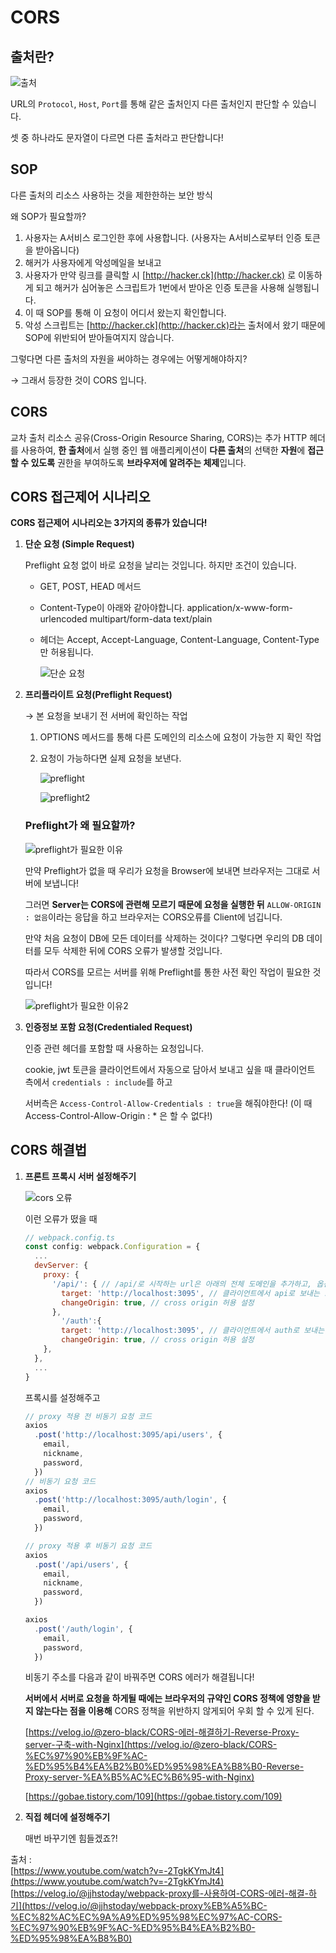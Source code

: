 # **CORS**

## **출처란?**

![출처](../../images/web/CORS/출처.png)

URL의 `Protocol`, `Host`, `Port`를 통해 같은 출처인지 다른 출처인지 판단할 수 있습니다.

셋 중 하나라도 문자열이 다르면 다른 출처라고 판단합니다!

## **SOP**

다른 출처의 리소스 사용하는 것을 제한한하는 보안 방식

왜 SOP가 필요할까?

1. 사용자는 A서비스 로그인한 후에 사용합니다. (사용자는 A서비스로부터 인증 토큰을 받아옵니다)
2. 해커가 사용자에게  악성메일을 보내고
3. 사용자가 만약 링크를 클릭할 시 [http://hacker.ck](http://hacker.ck) 로 이동하게 되고 해커가 심어놓은 스크립트가 1번에서 받아온 인증 토큰을 사용해 실행됩니다.
4. 이 때 SOP를 통해 이 요청이 어디서 왔는지 확인합니다. 
5. 악성 스크립트는 [http://hacker.ck](http://hacker.ck)라는 출처에서 왔기 때문에  SOP에 위반되어 받아들여지지 않습니다.

그렇다면 다른 출처의 자원을 써야하는 경우에는 어떻게해야하지?

→ 그래서 등장한 것이 CORS 입니다.

## **CORS**

교차 출처 리소스 공유(Cross-Origin Resource Sharing, CORS)는 추가 HTTP 헤더를 사용하여, **한 출처**에서 실행 중인 웹 애플리케이션이 **다른 출처**의 선택한 **자원**에 **접근할 수 있도록** 권한을 부여하도록 **브라우저에 알려주는 체제**입니다.

## **CORS 접근제어 시나리오**

**CORS 접근제어 시나리오는 3가지의 종류가 있습니다!**

1. **단순 요청 (Simple Request)**
    
    Preflight 요청 없이 바로 요청을 날리는 것입니다. 하지만 조건이 있습니다.
    
    - GET, POST, HEAD 메서드
    - Content-Type이 아래와 같아야합니다. 
    application/x-www-form-urlencoded
    multipart/form-data
    text/plain
    - 헤더는 Accept,  Accept-Language, Content-Language, Content-Type 만 허용됩니다.
    
         ![단순 요청](../../images/web/CORS/단순요청.png)
    

2. **프리플라이트 요청(Preflight Request)**
    
    → 본 요청을 보내기 전 서버에 확인하는 작업
    
    1.  OPTIONS 메서드를 통해 다른 도메인의 리소스에 요청이 가능한 지 확인 작업
    2. 요청이 가능하다면 실제 요청을 보낸다.
        
        ![preflight](../../images/web/CORS/Preflight%20Request.png)
        
        ![preflight2](../../images/web/CORS/Preflight%20Request2.png)
        
    
    ### **Preflight가 왜 필요할까?**
    
    ![preflight가 필요한 이유](../../images/web/CORS/Preflight가%20필요한%20이유%201.png)
    
    만약 Preflight가 없을 때 우리가 요청을 Browser에 보내면 브라우저는 그대로 서버에 보냅니다!  
    
    그러면 **Server는 CORS에 관련해 모르기 때문에 요청을 실행한 뒤** `ALLOW-ORIGIN : 없음`이라는 응답을 하고 브라우저는 CORS오류를 Client에 넘깁니다.
    
    만약 처음 요청이 DB에 모든 데이터를 삭제하는 것이다? 
    그렇다면 우리의 DB 데이터를 모두 삭제한 뒤에 CORS 오류가 발생할 것입니다.
    
    따라서 CORS를 모르는 서버를 위해 Preflight를 통한 사전 확인 작업이 필요한 것입니다!
    
    ![preflight가 필요한 이유2](../../images/web/CORS/Preflight가%20필요한%20이유%202.png)
    
3. **인증정보 포함 요청(Credentialed Request)**
    
    인증 관련 헤더를 포함할 때 사용하는 요청입니다.
    
    cookie, jwt 토큰을 클라이언트에서 자동으로 담아서 보내고 싶을 때
    클라이언트 측에서 `credentials : include`를 하고
    
    서버측은  `Access-Control-Allow-Credentials : true`을 해줘야한다!
    (이 때 Access-Control-Allow-Origin : * 은 할 수 없다!)
    

## **CORS 해결법**

1. **프론트 프록시 서버 설정해주기**
    
    ![cors 오류](../../images/web/CORS/cors에러.png)
    
    이런 오류가 떴을 때 
    
    ```jsx
    // webpack.config.ts
    const config: webpack.Configuration = {
      ...
      devServer: {
        proxy: {
          '/api/': { // /api/로 시작하는 url은 아래의 전체 도메인을 추가하고, 옵션을 적용 
            target: 'http://localhost:3095', // 클라이언트에서 api로 보내는 요청은 주소를 3095로 바꿔서 보내겠다 라는 뜻
            changeOrigin: true, // cross origin 허용 설정
          },
            '/auth':{
            target: 'http://localhost:3095', // 클라이언트에서 auth로 보내는 요청은 주소를 3095로 바꿔서 보내겠다 라는 뜻
            changeOrigin: true, // cross origin 허용 설정
        },
      },
      ...
    }
    ```
    
    프록시를 설정해주고
    
    ```jsx
    // proxy 적용 전 비동기 요청 코드
    axios
      .post('http://localhost:3095/api/users', {
        email,
        nickname,
        password,
      })
    // 비동기 요청 코드
    axios
      .post('http://localhost:3095/auth/login', {
        email,
        password,
      })
    
    // proxy 적용 후 비동기 요청 코드
    axios
      .post('/api/users', {
        email,
        nickname,
        password,
      })
    
    axios
      .post('/auth/login', {
        email,
        password,
      })
    
    ```
    
    비동기 주소를 다음과 같이 바꿔주면 CORS 에러가 해결됩니다! 
    
    **서버에서 서버로 요청을 하게될 때에는 브라우저의 규약인 CORS 정책에 영향을 받지 않는다는 점을 이용해** CORS 정책을 위반하지 않게되어 우회 할 수 있게 된다.
    
    [https://velog.io/@zero-black/CORS-에러-해결하기-Reverse-Proxy-server-구축-with-Nginx](https://velog.io/@zero-black/CORS-%EC%97%90%EB%9F%AC-%ED%95%B4%EA%B2%B0%ED%95%98%EA%B8%B0-Reverse-Proxy-server-%EA%B5%AC%EC%B6%95-with-Nginx)
    
    [https://gobae.tistory.com/109](https://gobae.tistory.com/109)
    
2. **직접 헤더에 설정해주기**
    
    매번 바꾸기엔 힘들겠죠?!
    

출처 : <br/>
[https://www.youtube.com/watch?v=-2TgkKYmJt4](https://www.youtube.com/watch?v=-2TgkKYmJt4)
[https://velog.io/@jjhstoday/webpack-proxy를-사용하여-CORS-에러-해결-하기](https://velog.io/@jjhstoday/webpack-proxy%EB%A5%BC-%EC%82%AC%EC%9A%A9%ED%95%98%EC%97%AC-CORS-%EC%97%90%EB%9F%AC-%ED%95%B4%EA%B2%B0-%ED%95%98%EA%B8%B0)
